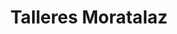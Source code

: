 ---
title: "Talleres Moratalaz"
url: /madrid/talleres-moratalaz/
shop: reparación de automóviles
---